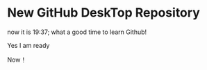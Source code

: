 # New GitHub DeskTop Repository
now it is 19:37; what a good time to learn Github!

Yes I am ready

Now！